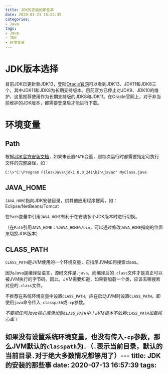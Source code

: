 ```yaml
---
title: JDK的安装的那些事
date: 2020-01-21 15:22:39
categories: 
- Java
tags: 
- Java
- JDK
- 环境变量
---
```

# JDK版本选择
目前JDK已更新至JDK13，登陆[Oracle官网](https://www.oracle.com/technetwork/java/javase/downloads/index.html)可以看到JDK13、JDK11和JDK8三个，其中JDK11和JDK8为长期支持版本。目前官方已停止对JDK9、JDK10的维护，这里推荐使用作为长期支持版的JDK8和JDK11。在Oracle官网上，对于非当前维护的JDK版本，都需要登录后才能进行下载。
<!-- more -->

# 环境变量

## Path

根据[JDK官方安装文档](https://docs.oracle.com/javase/8/docs/technotes/guides/install/windows_jdk_install.html#CHDEBCCJ)，如果未设置`PATH`变量，则每次运行时都需要指定可执行文件的完整路径，如：

```CMD
C:\>"C:\Program Files\Java\jdk1.8.0_241\bin\javac" MyClass.java
```

## JAVA_HOME

`JAVA_HOME`指向JDK安装目录，供其他应用程序搜索，如：Eclipse/NetBeans/Tomcat

在`Path`变量中引用`JAVA_HOME`有利于在安装多个JDK版本时进行切换。

（在`Path`引用`JAVA_HOME`：`%JAVA_HOME%/bin`，可以通过修改`JAVA_HOME`指向的位置来切换JDK版本）

## CLASS_PATH

`CLASS_PATH`是JVM使用的一个环境变量，它指示JVM如何搜索class。

因为Java是编译型语言，源码文件是`.java`，而编译后的`.class`文件才是真正可以被JVM执行的字节码。因此，JVM需要知道，如果要加载一个类，应该去哪搜索对应的`.class`文件。

不推荐在系统环境变量中设置`CLASS_PATH`，应在启动JVM时设置`CLASS_PATH`，即使用`java`命令传入`-classpath`或`-cp`参数。

*不要把任何Java核心库添加到`CLASS_PATH`中！JVM根本不依赖`CLASS_PATH`加载核心库！*

如果没有设置系统环境变量，也没有传入`-cp`参数，那么JVM默认的`classpath`为`.`（`.`表示当前目录，默认的当前目录`.`对于绝大多数情况都够用了）---
title: JDK的安装的那些事
date: 2020-07-13 16:57:39
tags:
---

